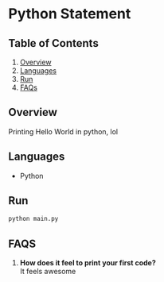 # Python Statement

## Table of Contents
1. [Overview](#overview)
2. [Languages](#languages)
3. [Run](#run)
4. [FAQs](#faqs)

## Overview
Printing Hello World in python, lol

## Languages
* Python

## Run
```bash
python main.py
```

## FAQS
1. **How does it feel to print your first code?**\
It feels awesome